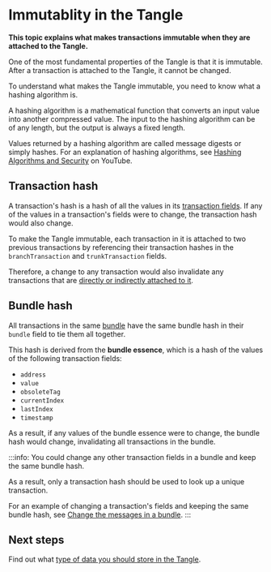 # Immutablity in the Tangle

**This topic explains what makes transactions immutable when they are attached to the Tangle.**

One of the most fundamental properties of the Tangle is that it is immutable. After a transaction is attached to the Tangle, it cannot be changed.

To understand what makes the Tangle immutable, you need to know what a hashing algorithm is.

A hashing algorithm is a mathematical function that converts an input value into another compressed value. The input to the hashing algorithm can be of any length, but the output is always a fixed length.

Values returned by a hashing algorithm are called message digests or simply hashes. For an explanation of hashing algorithms, see [Hashing Algorithms and Security](https://youtu.be/b4b8ktEV4Bg) on YouTube.

## Transaction hash

A transaction's hash is a hash of all the values in its [transaction fields](../references/transaction-fields.md). If any of the values in a transaction's fields were to change, the transaction hash would also change.

To make the Tangle immutable, each transaction in it is attached to two previous transactions by referencing their transaction hashes in the `branchTransaction` and `trunkTransaction` fields.

Therefore, a change to any transaction would also invalidate any transactions that are [directly or indirectly attached to it](../the-tangle/overview.md#references).

## Bundle hash

All transactions in the same [bundle](../the-tangle/transaction-types.md#bundles) have the same bundle hash in their `bundle` field to tie them all together.

This hash is derived from the **bundle essence**, which is a hash of the values of the following transaction fields:

- `address`
- `value`
- `obsoleteTag`
- `currentIndex`
- `lastIndex`
- `timestamp`

As a result, if any values of the bundle essence were to change, the bundle hash would change, invalidating all transactions in the bundle.

:::info:
You could change any other transaction fields in a bundle and keep the same bundle hash.

As a result, only a transaction hash should be used to look up a unique transaction.

For an example of changing a transaction's fields and keeping the same bundle hash, see [Change the messages in a bundle](root://core/1.0/tutorials/js/change-message-in-bundle.md).
:::

## Next steps

Find out what [type of data you should store in the Tangle](../the-tangle/storing-data.md).